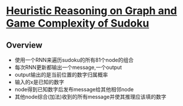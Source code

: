 # [Heuristic Reasoning on Graph and Game Complexity of Sudoku](https://drive.google.com/file/d/1sCMdBtETD2Plo5mDU1M_n2MUQZjtlbFf/view?usp=drivesdk)

## Overview
- 使用一个RNN来遍历sudoku的所有81个node的组合
- 每次RNN更新都输出一个message,一个output
- output输出的是当前位置的数字归属概率
- 输入的x是已知的数字
- node得到已知数字后发布message给其他相邻node
- 其他node综合(加法)收到的所有message并使其推理应该填的数字